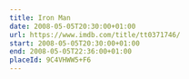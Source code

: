 ```yaml
---
title: Iron Man
date: 2008-05-05T20:30:00+01:00
url: https://www.imdb.com/title/tt0371746/
start: 2008-05-05T20:30:00+01:00
end: 2008-05-05T22:36:00+01:00
placeId: 9C4VHWW5+F6
---
```

